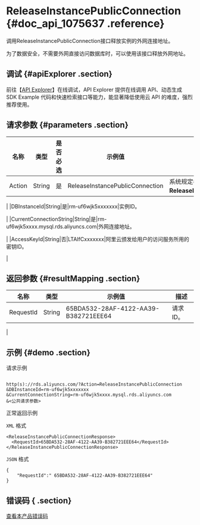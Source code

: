 # ReleaseInstancePublicConnection {#doc_api_1075637 .reference}

调用ReleaseInstancePublicConnection接口释放实例的外网连接地址。

为了数据安全，不需要外网直接访问数据库时，可以使用该接口释放外网地址。

## 调试 {#apiExplorer .section}

前往【[API Explorer](https://api.aliyun.com/#product=Rds&api=ReleaseInstancePublicConnection)】在线调试，API Explorer 提供在线调用 API、动态生成 SDK Example 代码和快速检索接口等能力，能显著降低使用云 API 的难度，强烈推荐使用。

## 请求参数 {#parameters .section}

|名称|类型|是否必选|示例值|描述|
|--|--|----|---|--|
|Action|String|是|ReleaseInstancePublicConnection|系统规定参数，取值：**ReleaseInstancePublicConnection**。

 |
|DBInstanceId|String|是|rm-uf6wjk5xxxxxxx|实例ID。

 |
|CurrentConnectionString|String|是|rm-uf6wjk5xxxx.mysql.rds.aliyuncs.com|外网连接地址。

 |
|AccessKeyId|String|否|LTAIfCxxxxxxx|阿里云颁发给用户的访问服务所用的密钥ID。

 |

## 返回参数 {#resultMapping .section}

|名称|类型|示例值|描述|
|--|--|---|--|
|RequestId|String|65BDA532-28AF-4122-AA39-B382721EEE64|请求ID。

 |

## 示例 {#demo .section}

请求示例

``` {#request_demo}

http(s)://rds.aliyuncs.com/?Action=ReleaseInstancePublicConnection
&DBInstanceId=rm-uf6wjk5xxxxxxx
&CurrentConnectionString=rm-uf6wjk5xxxx.mysql.rds.aliyuncs.com
&<公共请求参数>

```

正常返回示例

`XML` 格式

``` {#xml_return_success_demo}
<ReleaseInstancePublicConnectionResponse>
  <RequestId>65BDA532-28AF-4122-AA39-B382721EEE64</RequestId>
</ReleaseInstancePublicConnectionResponse>

```

`JSON` 格式

``` {#json_return_success_demo}
{
	"RequestId":" 65BDA532-28AF-4122-AA39-B382721EEE64"
}
```

## 错误码 { .section}

[查看本产品错误码](https://error-center.aliyun.com/status/product/Rds)

